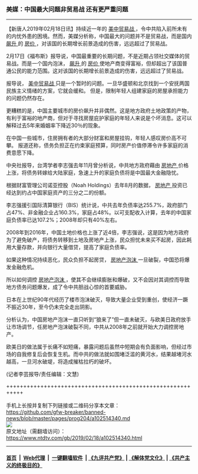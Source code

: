 ### 美媒：中国最大问题非贸易战 还有更严重问题
------------------------

<div class="post_content">
 <p>
  【新唐人2019年02月18日讯】持续近一年的
  <a href="https://www.ntdtv.com/gb/美中贸易战.htm">
   美中贸易战
  </a>
  ，令中共陷入前所未有的内忧外患的困境。然而，美媒分析称，中国最大的问题并不是贸易战，而是国内
  <a href="https://www.ntdtv.com/gb/飙升.htm">
   飙升
  </a>
  的
  <a href="https://www.ntdtv.com/gb/房价.htm">
   房价
  </a>
  ，对该国的长期增长前景造成的伤害，远远超过了贸易战。
 </p>
 <p>
  2月17日《福布斯》报导说，中国最重要的长期问题，不是近期占领社交媒体的贸易战。而是一个国内泡沫，
  <a href="https://www.ntdtv.com/gb/飙升.htm">
   飙升
  </a>
  的
  <a href="https://www.ntdtv.com/gb/房价.htm">
   房价
  </a>
  使地产商变得富裕，但却超出了该国普通公民的能力范围。这对该国的长期增长前景造成的伤害，远远超过了贸易战。
 </p>
 <p>
  报导说，
  <a href="https://www.ntdtv.com/gb/美中贸易战.htm">
   美中贸易战
  </a>
  只是一个暂时的问题。一旦华盛顿和北京找到一个安抚两国民族主义情绪的方案，它就会缓和。 但是，限制年轻人组建家庭的房屋承担能力的问题仍然存在。
 </p>
 <p>
  更糟糕的是，中国主要城市的房价飙升并非偶然。这是地方政府土地政策的产物，有利于富裕的地产商，但对于寻找房屋庇护家庭的年轻人来说是个坏消息。这可以解释过去5年来婚姻率下降近30％的现象。
 </p>
 <p>
  在中国一些城市，住房拥有者的大部分财富和房屋挂钩，年轻人感叹房价高不可攀。 报道还称，债务负担正在约束家庭预算，同时房产价值停滞令许多家庭的消费意愿下降。
 </p>
 <p>
  中央社报导，台湾学者李志强去年11月曾分析说，中共地方政府藉由
  <a href="https://www.ntdtv.com/gb/房地产.htm">
   房地产
  </a>
  价格上涨，将债务转嫁给大陆家庭，急速上升的家庭负债将是中国最大金融隐忧。
 </p>
 <p>
  根据财富管理公司诺亚控股（Noah Holdings）去年8月的数据，
  <a href="https://www.ntdtv.com/gb/房地产.htm">
   房地产
  </a>
  投资已经达到约占中国家庭资产的三分之二的份额。
 </p>
 <p>
  李志强援引国际清算银行（BIS）统计说，中共去年负债率达255.7%，政府部门占47%、非金融企业占160.3%，家庭占48%。以可支配收入计算，去年的中国家庭负债率已达107.2%；2008年却只有40%左右。
 </p>
 <p>
  2008年到2016年，中国土地价格也上涨了近4倍，李志强说，这是因为地方政府为了避免破产，将债务转移到土地及房地产上涨，民众担忧未来买不起房，因此耗用大量存款，并向银行大量借贷，提高了家庭负债率。
 </p>
 <p>
  如果这种情况持续恶化，民众负担不起房贷，
  <a href="https://www.ntdtv.com/gb/房地产泡沫.htm">
   房地产泡沫
  </a>
  一旦破裂，中国恐将爆发金融危机。
 </p>
 <p>
  所以如何调控
  <a href="https://www.ntdtv.com/gb/房地产泡沫.htm">
   房地产泡沫
  </a>
  ，使其不会继续膨胀和爆破，又不会因对其调控而导致地方债务问题爆发，成了令中共胆战心惊的首要威胁。
 </p>
 <p>
  日本在上世纪90年代经历了楼市泡沫破灭，导致大量企业受到重创，使经济一蹶不振近30年，至今仍未完全走出阴影。
 </p>
 <p>
  分析认为，中国房地产泡沫一直只听到“狼来了”但一直未破灭，与欧美日政府放手让市场调节，任房地产泡沫破裂不同，中共从2008年之前就开始大力调控房地产。
 </p>
 <p>
  欧美日的做法属于长痛不如短痛，暴露问题后虽然中短期会有负面影响，但经过市场的自我修复后会恢复生机。而中共的做法就如围堵泛滥的黄河水，结果越堵河水越高，一旦河水破堤，将造成摧枯拉朽的破坏。
 </p>
 <p>
  (记者李芸报导/责任编辑：文慧)
 </p>
 <div class="single_ad">
 </div>
</div>

+++++++++++++++++++++++++++++++++++++++++++++++++++++++++++<br/><br/>
手机上长按并复制下列链接或二维码分享本文章：<br/>
https://github.com/gfw-breaker/banned-news/blob/master/pages/prog204/a102514340.md <br/>
<a href='https://github.com/gfw-breaker/banned-news/blob/master/pages/prog204/a102514340.md'><img src='https://github.com/gfw-breaker/banned-news/blob/master/pages/prog204/a102514340.md.png'/></a> <br/>
原文地址（需翻墙访问）：https://www.ntdtv.com/gb/2019/02/18/a102514340.html


------------------------
#### [首页](https://github.com/gfw-breaker/banned-news/blob/master/README.md) &nbsp;|&nbsp; [Web代理](https://github.com/labour-camp/helloworld) &nbsp;|&nbsp; [一键翻墙软件](https://github.com/gfw-breaker/nogfw/blob/master/README.md) &nbsp;| [《九评共产党》](https://github.com/gfw-breaker/9ping.md/blob/master/README.md#九评之一评共产党是什么) | [《解体党文化》](https://github.com/gfw-breaker/jtdwh.md/blob/master/README.md) | [《共产主义的终极目的》](https://github.com/gfw-breaker/gczydzjmd.md/blob/master/README.md)


